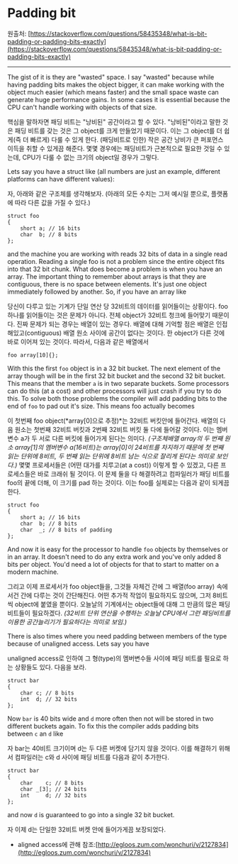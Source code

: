# Padding bit

원출처: [https://stackoverflow.com/questions/58435348/what-is-bit-padding-or-padding-bits-exactly](https://stackoverflow.com/questions/58435348/what-is-bit-padding-or-padding-bits-exactly)

---

The gist of it is they are "wasted" space. I say "wasted" because while having padding bits makes the object bigger, it can make working with the object much easier (which means faster) and the small space waste can generate huge performance gains. In some cases it is essential because the CPU can't handle working with objects of that size.

핵심을 말하자면 패딩 비트는 "낭비된" 공간이라고 할 수 있다. "낭비된"이라고 말한 것은 패딩 비트를 갖는 것은 그 object를 크게 만들었기 때문이다. 이는 그 object를 더 쉽게(즉 더 빠르게) 다룰 수 있게 한다. (패딩비트로 인한) 작은 공간 낭비가 큰 퍼포먼스 이득을 취할 수 있게끔 해준다. 몇몇 경우에는 패딩비트가 근본적으로 필요한 것일 수 있는데, CPU가 다룰 수 없는 크기의 object일 경우가 그렇다.

Lets say you have a struct like (all numbers are just an example, different platforms can have different values):

자, 아래와 같은 구조체를 생각해보자. (아래의 모든 수치는 그저 예시일 뿐으로, 플랫폼에 따라 다른 값을 가질 수 있다.)

```
struct foo
{
    short a; // 16 bits
    char  b; // 8 bits
};

```

and the machine you are working with reads 32 bits of data in a single read operation. Reading a single foo is not a problem since the entire object fits into that 32 bit chunk. What does become a problem is when you have an array. The important thing to remember about arrays is that they are contiguous, there is no space between elements. It's just one object immediately followed by another. So, if you have an array like

당신이 다루고 있는 기계가 단일 연산 당 32비트의 데이터를 읽어들이는 상황이다. foo 하나를 읽어들이는 것은 문제가 아니다. 전체 object가 32비트 청크에 들어맞기 때문이다.  진짜 문제가 되는 경우는 배열이 있는 경우다. 배열에 대해 기억할 점은 배열은 인접해있고(contiguous) 배열 원소 사이에 공간이 없다는 것이다. 한 object가 다른 것에 바로 이어져 있는 것이다. 따라서, 다음과 같은 배열에서

```
foo array[10]{};

```

With this the first `foo` object is in a 32 bit bucket. The next element of the array though will be in the first 32 bit bucket and the second 32 bit bucket. This means that the member `a` is in two separate buckets. Some processors can do this (at a cost) and other processors will just crash if you try to do this. To solve both those problems the compiler will add padding bits to the end of `foo` to pad out it's size. This means foo actually becomes

이 첫번째 foo object(*array[0]으로 추정)*는 32비트 버킷안에 들어간다. 배열의 다음 원소는 첫번째 32비트 버킷과 2번째 32비트 버킷 둘 다에 들어갈 것이다. 이는 멤버변수 a가 두 서로 다른 버킷에 들어가게 된다는 의미다.  *(구조체배열 array의 두 번째 원소 array[1]의 멤버변수 a(16비트)는 array[0]이 24비트를 차지하기 때문에 첫 번째 읽는 단위에 8비트, 두 번째 읽는 단위에 8비트 남는 식으로 잘리게 된다는 의미로 보인다.)* 몇몇 프로세서들은 (어떤 대가를 치루고(at a cost)) 이렇게 할 수 있겠고, 다른 프로세스들은 바로 크래쉬 될 것이다. 이 문제 둘을 다 해결하려고 컴파일러가 패딩 비트를 foo의 끝에 더해, 이 크기를 pad 하는 것이다.  이는 foo를 실제로는 다음과 같이 되게끔 한다.

```
struct foo
{
    short a; // 16 bits
    char  b; // 8 bits
    char  _; // 8 bits of padding
};

```

And now it is easy for the processor to handle `foo` objects by themselves or in an array. It doesn't need to do any extra work and you've only added 8 bits per object. You'd need a lot of objects for that to start to matter on a modern machine.

그리고 이제 프로세서가 foo object들을, 그것들 자체건 간에 그 배열(foo array) 속에서건 간에 다루는 것이 간단해진다. 어떤 추가적 작업이 필요하지도 않으며, 그저 8비트씩 object에 붙였을 뿐이다. 오늘날의 기계에서는 object들에 대해 그 만큼의 많은 패딩 비트들이 필요하겠다. *(32비트 단위 연산을 수행하는 오늘날 CPU에서 그런 패딩비트를 이용한 공간늘리기가 필요하다는 의미로 보임.)*

There is also times where you need padding between members of the type because of unaligned access. Lets say you have

unaligned access로 인하여 그 형(type)의 멤버변수들 사이에 패딩 비트를 필요로 하는 상황들도 있다. 다음을 보라.

```
struct bar
{
    char c; // 8 bits
    int  d; // 32 bits
};

```

Now `bar` is 40 bits wide and `d` more often then not will be stored in two different buckets again. To fix this the compiler adds padding bits between `c` an `d` like

자 bar는 40비트 크기이며 d는 두 다른 버켓에 담기지 않을 것이다. 이를 해결하기 위해서 컴파일러는 c와 d 사이에 패딩 비트를 다음과 같이 추가한다.

```
struct bar
{
    char    c; // 8 bits
    char _[3]; // 24 bits
    int     d; // 32 bits
};

```

and now `d` is guaranteed to go into a single 32 bit bucket.

자 이제 d는 단일한 32비트 버켓 안에 들어가게끔 보장되었다.

- aligned access에 관해 참조:[http://egloos.zum.com/wonchuri/v/2127834](http://egloos.zum.com/wonchuri/v/2127834)
